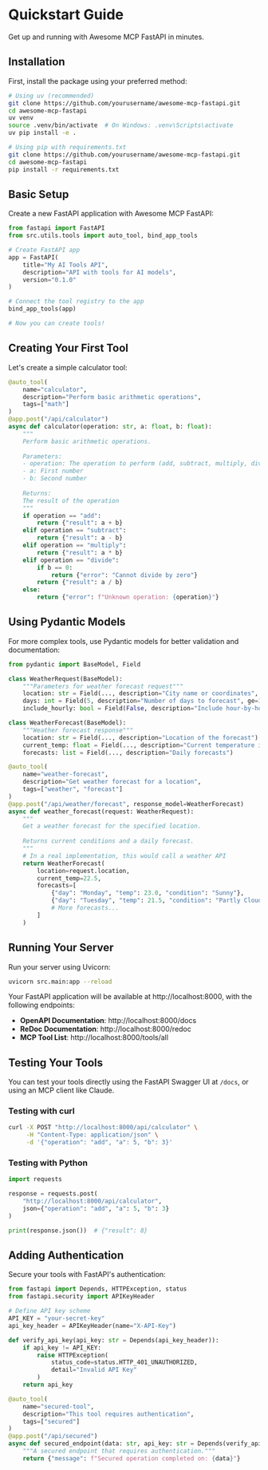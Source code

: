 # Quickstart Guide

Get up and running with Awesome MCP FastAPI in minutes.

## Installation

First, install the package using your preferred method:

```bash
# Using uv (recommended)
git clone https://github.com/yourusername/awesome-mcp-fastapi.git
cd awesome-mcp-fastapi
uv venv
source .venv/bin/activate  # On Windows: .venv\Scripts\activate
uv pip install -e .

# Using pip with requirements.txt
git clone https://github.com/yourusername/awesome-mcp-fastapi.git
cd awesome-mcp-fastapi
pip install -r requirements.txt
```

## Basic Setup

Create a new FastAPI application with Awesome MCP FastAPI:

```python
from fastapi import FastAPI
from src.utils.tools import auto_tool, bind_app_tools

# Create FastAPI app
app = FastAPI(
    title="My AI Tools API",
    description="API with tools for AI models",
    version="0.1.0"
)

# Connect the tool registry to the app
bind_app_tools(app)

# Now you can create tools!
```

## Creating Your First Tool

Let's create a simple calculator tool:

```python
@auto_tool(
    name="calculator",
    description="Perform basic arithmetic operations",
    tags=["math"]
)
@app.post("/api/calculator")
async def calculator(operation: str, a: float, b: float):
    """
    Perform basic arithmetic operations.
    
    Parameters:
    - operation: The operation to perform (add, subtract, multiply, divide)
    - a: First number
    - b: Second number
    
    Returns:
    The result of the operation
    """
    if operation == "add":
        return {"result": a + b}
    elif operation == "subtract":
        return {"result": a - b}
    elif operation == "multiply":
        return {"result": a * b}
    elif operation == "divide":
        if b == 0:
            return {"error": "Cannot divide by zero"}
        return {"result": a / b}
    else:
        return {"error": f"Unknown operation: {operation}"}
```

## Using Pydantic Models

For more complex tools, use Pydantic models for better validation and documentation:

```python
from pydantic import BaseModel, Field

class WeatherRequest(BaseModel):
    """Parameters for weather forecast request"""
    location: str = Field(..., description="City name or coordinates", example="New York")
    days: int = Field(5, description="Number of days to forecast", ge=1, le=10)
    include_hourly: bool = Field(False, description="Include hour-by-hour forecast")

class WeatherForecast(BaseModel):
    """Weather forecast response"""
    location: str = Field(..., description="Location of the forecast")
    current_temp: float = Field(..., description="Current temperature in Celsius")
    forecasts: list = Field(..., description="Daily forecasts")

@auto_tool(
    name="weather-forecast",
    description="Get weather forecast for a location",
    tags=["weather", "forecast"]
)
@app.post("/api/weather/forecast", response_model=WeatherForecast)
async def weather_forecast(request: WeatherRequest):
    """
    Get a weather forecast for the specified location.
    
    Returns current conditions and a daily forecast.
    """
    # In a real implementation, this would call a weather API
    return WeatherForecast(
        location=request.location,
        current_temp=22.5,
        forecasts=[
            {"day": "Monday", "temp": 23.0, "condition": "Sunny"},
            {"day": "Tuesday", "temp": 21.5, "condition": "Partly Cloudy"},
            # More forecasts...
        ]
    )
```

## Running Your Server

Run your server using Uvicorn:

```bash
uvicorn src.main:app --reload
```

Your FastAPI application will be available at http://localhost:8000, with the following endpoints:

- **OpenAPI Documentation**: http://localhost:8000/docs
- **ReDoc Documentation**: http://localhost:8000/redoc
- **MCP Tool List**: http://localhost:8000/tools/all

## Testing Your Tools

You can test your tools directly using the FastAPI Swagger UI at `/docs`, or using an MCP client like Claude.

### Testing with curl

```bash
curl -X POST "http://localhost:8000/api/calculator" \
     -H "Content-Type: application/json" \
     -d '{"operation": "add", "a": 5, "b": 3}'
```

### Testing with Python

```python
import requests

response = requests.post(
    "http://localhost:8000/api/calculator",
    json={"operation": "add", "a": 5, "b": 3}
)

print(response.json())  # {"result": 8}
```

## Adding Authentication

Secure your tools with FastAPI's authentication:

```python
from fastapi import Depends, HTTPException, status
from fastapi.security import APIKeyHeader

# Define API key scheme
API_KEY = "your-secret-key"
api_key_header = APIKeyHeader(name="X-API-Key")

def verify_api_key(api_key: str = Depends(api_key_header)):
    if api_key != API_KEY:
        raise HTTPException(
            status_code=status.HTTP_401_UNAUTHORIZED,
            detail="Invalid API Key"
        )
    return api_key

@auto_tool(
    name="secured-tool",
    description="This tool requires authentication",
    tags=["secured"]
)
@app.post("/api/secured")
async def secured_endpoint(data: str, api_key: str = Depends(verify_api_key)):
    """A secured endpoint that requires authentication."""
    return {"message": f"Secured operation completed on: {data}"}
```
